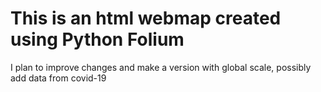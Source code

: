 # This is an html webmap created using Python Folium
I plan to improve changes and make a version with global scale, possibly add data from covid-19
